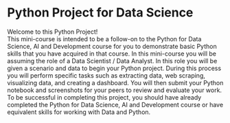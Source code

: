 # Python Project for Data Science
Welcome to this Python Project!    
This mini-course is intended to be a follow-on to the Python for Data Science, AI and Development course for you to demonstrate basic Python skills that you have acquired in that course.  In this mini-course you will be assuming the role of a Data Scientist / Data Analyst. In this role you will be given a scenario and data to begin your Python project. During this process you will perform specific tasks such as extracting data, web scraping, visualizing data, and creating a dashboard. You will then submit your Python notebook and screenshots for your peers to review and evaluate your work.  To be successful in completing this project, you should have already completed the Python for Data Science, AI and Development course or have equivalent skills for working with Data and Python.
